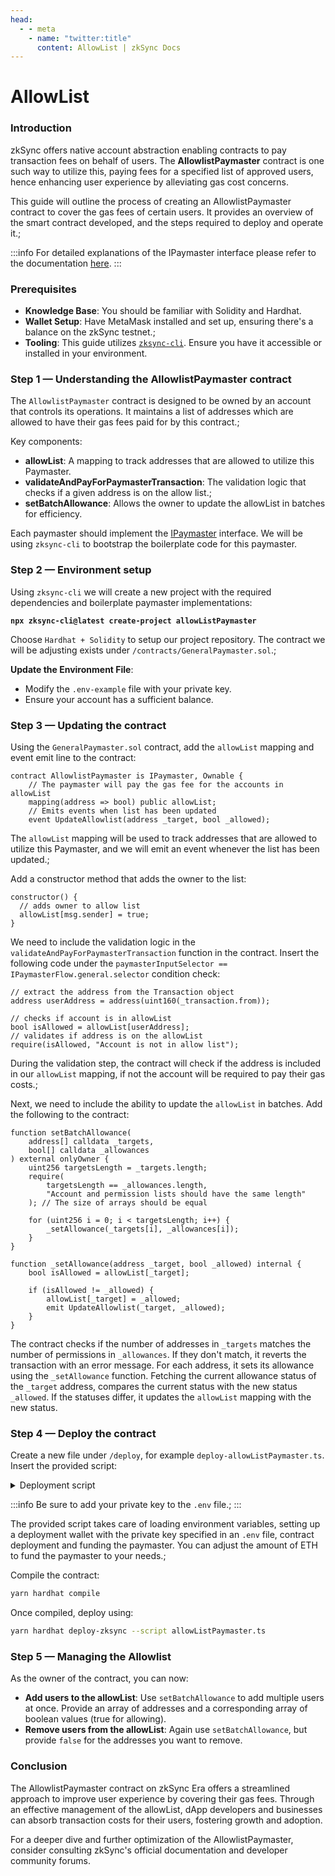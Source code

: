 ```yaml
---
head:
  - - meta
    - name: "twitter:title"
      content: AllowList | zkSync Docs
---
```


# AllowList

### Introduction

zkSync offers native account abstraction enabling contracts to pay transaction fees on behalf of users. The **AllowlistPaymaster** contract is one such way to utilize this, paying fees for a specified list of approved users, hence enhancing user experience by alleviating gas cost concerns.

This guide will outline the process of creating an AllowlistPaymaster contract to cover the gas fees of certain users. It provides an overview of the smart contract developed, and the steps required to deploy and operate it.;

:::info
For detailed explanations of the IPaymaster interface please refer to the documentation [here](../account-abstraction/account-abstraction.md#ipaymaster-interface).
:::

### Prerequisites

- **Knowledge Base**: You should be familiar with Solidity and Hardhat.
- **Wallet Setup**: Have MetaMask installed and set up, ensuring there's a balance on the zkSync testnet.;
- **Tooling**: This guide utilizes [`zksync-cli`](../../../tooling/zksync-cli/getting-started.md). Ensure you have it accessible or installed in your environment.

### Step 1 — Understanding the AllowlistPaymaster contract

The `AllowlistPaymaster` contract is designed to be owned by an account that controls its operations. It maintains a list of addresses which are allowed to have their gas fees paid for by this contract.;

Key components:

- **allowList**: A mapping to track addresses that are allowed to utilize this Paymaster.
- **validateAndPayForPaymasterTransaction**: The validation logic that checks if a given address is on the allow list.;
- **setBatchAllowance**: Allows the owner to update the allowList in batches for efficiency.

Each paymaster should implement the [IPaymaster](https://github.com/matter-labs/v2-testnet-contracts/blob/main/l2/system-contracts/interfaces/IPaymaster.sol) interface. We will be using `zksync-cli` to bootstrap the boilerplate code for this paymaster.

### Step 2 — Environment setup

Using `zksync-cli` we will create a new project with the required dependencies and boilerplate paymaster implementations:

<pre class="language-bash"><code class="lang-bash"><strong>npx zksync-cli@latest create-project allowListPaymaster
</strong></code></pre>

Choose `Hardhat + Solidity` to setup our project repository. The contract we will be adjusting exists under `/contracts/GeneralPaymaster.sol`.;

**Update the Environment File**:

- Modify the `.env-example` file with your private key.
- Ensure your account has a sufficient balance.

### Step 3 — Updating the contract

Using the `GeneralPaymaster.sol` contract, add the `allowList` mapping and event emit line to the contract:

```solidity
contract AllowlistPaymaster is IPaymaster, Ownable {
    // The paymaster will pay the gas fee for the accounts in allowList
    mapping(address => bool) public allowList;
    // Emits events when list has been updated
    event UpdateAllowlist(address _target, bool _allowed);
```

The `allowList` mapping will be used to track addresses that are allowed to utilize this Paymaster, and we will emit an event whenever the list has been updated.;

Add a constructor method that adds the owner to the list:

```solidity
constructor() {
  // adds owner to allow list
  allowList[msg.sender] = true;
}
```

We need to include the validation logic in the `validateAndPayForPaymasterTransaction` function in the contract. Insert the following code under the `paymasterInputSelector == IPaymasterFlow.general.selector` condition check:

```solidity
// extract the address from the Transaction object
address userAddress = address(uint160(_transaction.from));

// checks if account is in allowList
bool isAllowed = allowList[userAddress];
// validates if address is on the allowList
require(isAllowed, "Account is not in allow list");
```

During the validation step, the contract will check if the address is included in our `allowList` mapping, if not the account will be required to pay their gas costs.;

Next, we need to include the ability to update the `allowList` in batches. Add the following to the contract:

```solidity
function setBatchAllowance(
    address[] calldata _targets,
    bool[] calldata _allowances
) external onlyOwner {
    uint256 targetsLength = _targets.length;
    require(
        targetsLength == _allowances.length,
        "Account and permission lists should have the same length"
    ); // The size of arrays should be equal

    for (uint256 i = 0; i < targetsLength; i++) {
        _setAllowance(_targets[i], _allowances[i]);
    }
}

function _setAllowance(address _target, bool _allowed) internal {
    bool isAllowed = allowList[_target];

    if (isAllowed != _allowed) {
        allowList[_target] = _allowed;
        emit UpdateAllowlist(_target, _allowed);
    }
}
```

The contract checks if the number of addresses in `_targets` matches the number of permissions in `_allowances`. If they don't match, it reverts the transaction with an error message. For each address, it sets its allowance using the `_setAllowance` function. Fetching the current allowance status of the `_target` address, compares the current status with the new status `_allowed`. If the statuses differ, it updates the `allowList` mapping with the new status.

### Step 4 — Deploy the contract

Create a new file under `/deploy`, for example `deploy-allowListPaymaster.ts`. Insert the provided script:

<details>

<summary>Deployment script</summary>

```typescript
import { Provider, Wallet } from "zksync-web3";
import * as ethers from "ethers";
import { HardhatRuntimeEnvironment } from "hardhat/types";
import { Deployer } from "@matterlabs/hardhat-zksync-deploy";

// load env file
import dotenv from "dotenv";
dotenv.config();

// load wallet private key from env file
const PRIVATE_KEY = process.env.WALLET_PRIVATE_KEY || "";

if (!PRIVATE_KEY) throw "⛔️ Private key not detected! Add it to the .env file!";

export default async function (hre: HardhatRuntimeEnvironment) {
  console.log(`Running deploy script for the AllowlistPaymaster contract...`);
  const provider = new Provider("https://testnet.era.zksync.dev");

  // The wallet that will deploy the token and the paymaster
  // It is assumed that this wallet already has sufficient funds on zkSync
  const wallet = new Wallet(PRIVATE_KEY);
  const deployer = new Deployer(hre, wallet);

  // Deploying the paymaster
  const paymasterArtifact = await deployer.loadArtifact("AllowlistPaymaster");
  const deploymentFee = await deployer.estimateDeployFee(paymasterArtifact, []);
  const parsedFee = ethers.utils.formatEther(deploymentFee.toString());
  console.log(`The deployment is estimated to cost ${parsedFee} ETH`);
  // Deploy the contract
  const paymaster = await deployer.deploy(paymasterArtifact, []);
  console.log(`Paymaster address: ${paymaster.address}`);
  console.log(`Contract owner added to allow list: ${wallet.address}`);

  console.log("Funding paymaster with ETH");
  // Supplying paymaster with ETH
  await (
    await deployer.zkWallet.sendTransaction({
      to: paymaster.address,
      value: ethers.utils.parseEther("0.005"),
    })
  ).wait();

  let paymasterBalance = await provider.getBalance(paymaster.address);
  console.log(`Paymaster ETH balance is now ${paymasterBalance.toString()}`);
  console.log(`Done!`);
}
```

</details>

:::info
Be sure to add your private key to the `.env` file.;
:::

The provided script takes care of loading environment variables, setting up a deployment wallet with the private key specified in an `.env` file, contract deployment and funding the paymaster. You can adjust the amount of ETH to fund the paymaster to your needs.;

Compile the contract:

```bash
yarn hardhat compile
```

Once compiled, deploy using:

```bash
yarn hardhat deploy-zksync --script allowListPaymaster.ts
```

### Step 5 — Managing the Allowlist

As the owner of the contract, you can now:

- **Add users to the allowList**: Use `setBatchAllowance` to add multiple users at once. Provide an array of addresses and a corresponding array of boolean values (true for allowing).
- **Remove users from the allowList**: Again use `setBatchAllowance`, but provide `false` for the addresses you want to remove.

### Conclusion

The AllowlistPaymaster contract on zkSync Era offers a streamlined approach to improve user experience by covering their gas fees. Through an effective management of the allowList, dApp developers and businesses can absorb transaction costs for their users, fostering growth and adoption.

For a deeper dive and further optimization of the AllowlistPaymaster, consider consulting zkSync's official documentation and developer community forums.
